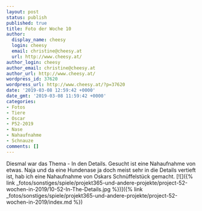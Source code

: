```yaml
---
layout: post
status: publish
published: true
title: Foto der Woche 10
author:
  display_name: cheesy
  login: cheesy
  email: christine@cheesy.at
  url: http://www.cheesy.at/
author_login: cheesy
author_email: christine@cheesy.at
author_url: http://www.cheesy.at/
wordpress_id: 37620
wordpress_url: http://www.cheesy.at/?p=37620
date: '2019-03-08 12:59:42 +0000'
date_gmt: '2019-03-08 11:59:42 +0000'
categories:
- Fotos
- Tiere
- Oscar
- P52-2019
- Nase
- Nahaufnahme
- Schnauze
comments: []
---
```

Diesmal war das Thema - In den Details. Gesucht ist eine Nahaufnahme von etwas. Naja und da eine Hundenase ja doch meist sehr in die Details vertieft ist, hab ich eine Nahaufnahme von Oskars Schnüffelstück gemacht.
[![]({% link _fotos/sonstiges/spiele/projekt365-und-andere-projekte/project-52-wochen-in-2019/10-52-In-The-Details.jpg %})]({% link _fotos/sonstiges/spiele/projekt365-und-andere-projekte/project-52-wochen-in-2019/index.md %})
